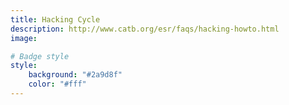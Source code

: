 ```yaml
---
title: Hacking Cycle
description: http://www.catb.org/esr/faqs/hacking-howto.html
image:

# Badge style
style:
    background: "#2a9d8f"
    color: "#fff"
---
```

